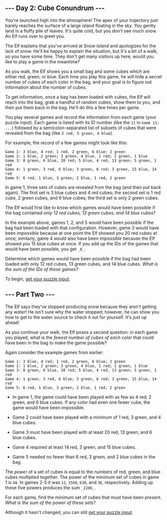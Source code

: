 
## --- Day 2: Cube Conundrum ---

You're launched high into the atmosphere! The apex of your trajectory just barely reaches the surface of a large island floating in the sky. You gently land in a fluffy pile of leaves. It's quite cold, but you don't see much snow. An Elf runs over to greet you.

The Elf explains that you've arrived at  _Snow Island_  and apologizes for the lack of snow. He'll be happy to explain the situation, but it's a bit of a walk, so you have some time. They don't get many visitors up here;  would you like to play a game  in the meantime?

As you walk, the Elf shows you a small bag and some cubes which are either red, green, or blue. Each time you play this game, he will hide a secret number of cubes of each color in the bag, and your goal is to figure out information about the number of cubes.

To get information, once a bag has been loaded with cubes, the Elf will reach into the bag, grab a handful of random cubes, show them to you, and then put them back in the bag. He'll do this a few times per game.

You play several games and record the information from each game (your puzzle input). Each game is listed with its ID number (like the  `11`  in  `Game 11: ...`) followed by a semicolon-separated list of subsets of cubes that were revealed from the bag (like  `3 red, 5 green, 4 blue`).

For example, the record of a few games might look like this:

```
Game 1: 3 blue, 4 red; 1 red, 2 green, 6 blue; 2 green
Game 2: 1 blue, 2 green; 3 green, 4 blue, 1 red; 1 green, 1 blue
Game 3: 8 green, 6 blue, 20 red; 5 blue, 4 red, 13 green; 5 green, 1 red
Game 4: 1 green, 3 red, 6 blue; 3 green, 6 red; 3 green, 15 blue, 14 red
Game 5: 6 red, 1 blue, 3 green; 2 blue, 1 red, 2 green
```

In game 1, three sets of cubes are revealed from the bag (and then put back again). The first set is 3 blue cubes and 4 red cubes; the second set is 1 red cube, 2 green cubes, and 6 blue cubes; the third set is only 2 green cubes.

The Elf would first like to know which games would have been possible if the bag contained  _only 12 red cubes, 13 green cubes, and 14 blue cubes_?

In the example above, games 1, 2, and 5 would have been  _possible_  if the bag had been loaded with that configuration. However, game 3 would have been  _impossible_  because at one point the Elf showed you 20 red cubes at once; similarly, game 4 would also have been  _impossible_  because the Elf showed you 15 blue cubes at once. If you add up the IDs of the games that would have been possible, you get  `_8_`.

Determine which games would have been possible if the bag had been loaded with only 12 red cubes, 13 green cubes, and 14 blue cubes.  _What is the sum of the IDs of those games?_

To begin,  [get your puzzle input](https://adventofcode.com/2023/day/2/input).

## --- Part Two ---

The Elf says they've stopped producing snow because they aren't getting any  _water_! He isn't sure why the water stopped; however, he can show you how to get to the water source to check it out for yourself. It's just up ahead!

As you continue your walk, the Elf poses a second question: in each game you played, what is the  _fewest number of cubes of each color_  that could have been in the bag to make the game possible?

Again consider the example games from earlier:

```
Game 1: 3 blue, 4 red; 1 red, 2 green, 6 blue; 2 green
Game 2: 1 blue, 2 green; 3 green, 4 blue, 1 red; 1 green, 1 blue
Game 3: 8 green, 6 blue, 20 red; 5 blue, 4 red, 13 green; 5 green, 1 red
Game 4: 1 green, 3 red, 6 blue; 3 green, 6 red; 3 green, 15 blue, 14 red
Game 5: 6 red, 1 blue, 3 green; 2 blue, 1 red, 2 green
```

-   In game 1, the game could have been played with as few as 4 red, 2 green, and 6 blue cubes. If any color had even one fewer cube, the game would have been impossible.
-   Game 2 could have been played with a minimum of 1 red, 3 green, and 4 blue cubes.

-   Game 3 must have been played with at least 20 red, 13 green, and 6 blue cubes.
-   Game 4 required at least 14 red, 3 green, and 15 blue cubes.
-   Game 5 needed no fewer than 6 red, 3 green, and 2 blue cubes in the bag.

The  _power_  of a set of cubes is equal to the numbers of red, green, and blue cubes multiplied together. The power of the minimum set of cubes in game 1 is  `48`. In games 2-5 it was  `12`,  `1560`,  `630`, and  `36`, respectively. Adding up these five powers produces the sum  `_2286_`.

For each game, find the minimum set of cubes that must have been present.  _What is the sum of the power of these sets?_

Although it hasn't changed, you can still [get your puzzle input](https://adventofcode.com/2023/day/2/input).